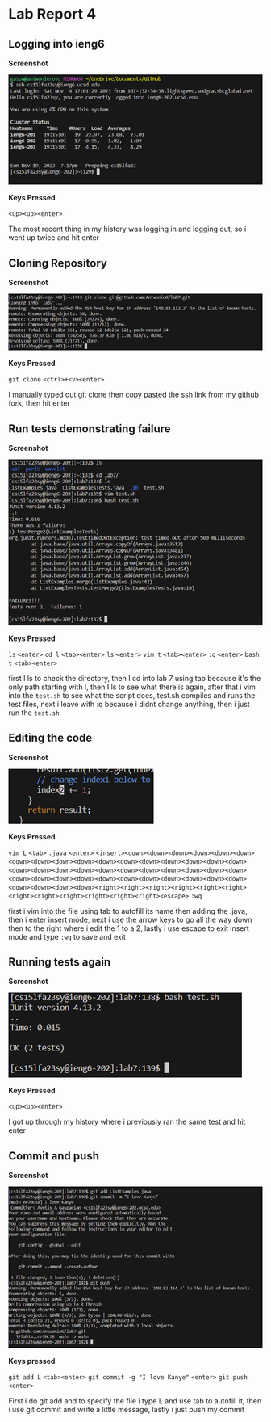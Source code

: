 # Lab Report 4

## Logging into ieng6

**Screenshot**

![image](https://raw.githubusercontent.com/AntwonioG/cse15l-lab-reports/main/screenshots/lab4image%20(1).png)

**Keys Pressed**

`<up><up><enter>`

The most recent thing in my history was logging in and logging out, so i went up twice and hit enter

## Cloning Repository

**Screenshot**

![image](https://raw.githubusercontent.com/AntwonioG/cse15l-lab-reports/main/screenshots/lab4image%20(2).png)

**Keys Pressed**

`git clone` `<ctrl>+<v><enter>`

I manually typed out git clone then copy pasted the ssh link from my github fork, then hit enter

## Run tests demonstrating failure

**Screenshot**

![image](https://raw.githubusercontent.com/AntwonioG/cse15l-lab-reports/main/screenshots/lab4image%20(3).png)


**Keys Pressed**

`ls` `<enter>` `cd l` `<tab><enter>` `ls` `<enter>` `vim t` `<tab><enter>` `:q` `<enter>` `bash t` `<tab><enter>`

first I ls to check the directory, then I cd into lab 7 using tab because it's the only path starting with l, then I ls to see what there is again, after that i vim into the `test.sh` to see what the script does, test.sh compiles and runs the test files, next i leave with :q because i didnt change anything, then i just run the `test.sh`

## Editing the code

**Screenshot**

![image](https://raw.githubusercontent.com/AntwonioG/cse15l-lab-reports/main/screenshots/lab4image%20(4).png)

**Keys Pressed**

`vim L` `<tab>` `.java` `<enter>` `<insert><down><down><down><down><down><down><down><down><down><down><down><down><down><down><down><down><down><down><down><down><down><down><down><down><down><down><down><down><down><down><down><down><down><down><down><down><down><down><down><down><down><down><down><right><right><right><right><right><right><right><right><right><right><right><right><escape>` `:wq`

first i vim into the file using tab to autofill its name then adding the .java, then i enter insert mode, next i use the arrow keys to go all the way down then to the right where i edit the 1 to a 2, lastly i use escape to exit insert mode and type `:wq` to save and exit

## Running tests again

**Screenshot**

![image](https://raw.githubusercontent.com/AntwonioG/cse15l-lab-reports/main/screenshots/lab4image%20(5).png)

**Keys Pressed**

`<up><up><enter>`

I got up through my history where i previously ran the same test and hit enter

## Commit and push

**Screenshot**

![image](https://raw.githubusercontent.com/AntwonioG/cse15l-lab-reports/main/screenshots/lab4image%20(6).png)

**Keys pressed**

`git add L` `<tab><enter>` `git commit -g "I love Kanye"` `<enter>` `git push` `<enter>`

First i do git add and to specify the file i type L and use tab to autofill it, then i use git commit and write a little message, lastly i just push my commit

